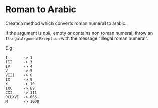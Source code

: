 # Roman to Arabic

Create a method which converts roman numeral to arabic.

If the argument is *null*, empty or contains non roman numeral, throw an `IllegalArgumentException` with the message "Illegal roman numeral".

E.g :

```
I       -> 1
III     -> 3
IV      -> 4
V       -> 5
VIII    -> 8
IX      -> 9
X       -> 10
IXC     -> 89
CXI     -> 111
DCLXVI  -> 666
M       -> 1000
```